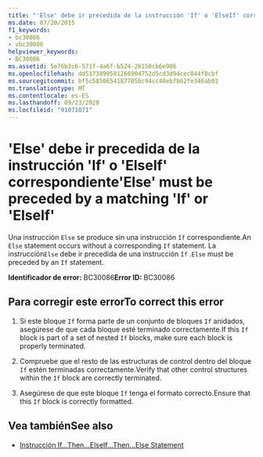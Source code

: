 ```yaml
---
title: "'Else' debe ir precedida de la instrucción 'If' o 'ElseIf' correspondiente"
ms.date: 07/20/2015
f1_keywords:
- bc30086
- vbc30086
helpviewer_keywords:
- BC30086
ms.assetid: 5e76b3c6-571f-4a6f-b524-26150cb6e986
ms.openlocfilehash: dd5173890581266904752d5cd3d94cec044f8cbf
ms.sourcegitcommit: bf5c5850654187705bc94cc40ebfb62fe346ab02
ms.translationtype: MT
ms.contentlocale: es-ES
ms.lasthandoff: 09/23/2020
ms.locfileid: "91071071"
---
```

# <a name="else-must-be-preceded-by-a-matching-if-or-elseif"></a><span data-ttu-id="13caa-102">'Else' debe ir precedida de la instrucción 'If' o 'ElseIf' correspondiente</span><span class="sxs-lookup"><span data-stu-id="13caa-102">'Else' must be preceded by a matching 'If' or 'ElseIf'</span></span>

<span data-ttu-id="13caa-103">Una instrucción `Else` se produce sin una instrucción `If` correspondiente.</span><span class="sxs-lookup"><span data-stu-id="13caa-103">An `Else` statement occurs without a corresponding `If` statement.</span></span> <span data-ttu-id="13caa-104">La instrucción`Else` debe ir precedida de una instrucción `If` .</span><span class="sxs-lookup"><span data-stu-id="13caa-104">`Else` must be preceded by an `If` statement.</span></span>  
  
 <span data-ttu-id="13caa-105">**Identificador de error:** BC30086</span><span class="sxs-lookup"><span data-stu-id="13caa-105">**Error ID:** BC30086</span></span>  
  
## <a name="to-correct-this-error"></a><span data-ttu-id="13caa-106">Para corregir este error</span><span class="sxs-lookup"><span data-stu-id="13caa-106">To correct this error</span></span>  
  
1. <span data-ttu-id="13caa-107">Si este bloque `If` forma parte de un conjunto de bloques `If` anidados, asegúrese de que cada bloque esté terminado correctamente.</span><span class="sxs-lookup"><span data-stu-id="13caa-107">If this `If` block is part of a set of nested `If` blocks, make sure each block is properly terminated.</span></span>  
  
2. <span data-ttu-id="13caa-108">Compruebe que el resto de las estructuras de control dentro del bloque `If` estén terminadas correctamente.</span><span class="sxs-lookup"><span data-stu-id="13caa-108">Verify that other control structures within the `If` block are correctly terminated.</span></span>  
  
3. <span data-ttu-id="13caa-109">Asegúrese de que este bloque `If` tenga el formato correcto.</span><span class="sxs-lookup"><span data-stu-id="13caa-109">Ensure that this `If` block is correctly formatted.</span></span>  
  
## <a name="see-also"></a><span data-ttu-id="13caa-110">Vea también</span><span class="sxs-lookup"><span data-stu-id="13caa-110">See also</span></span>

- [<span data-ttu-id="13caa-111">Instrucción If...Then...Else</span><span class="sxs-lookup"><span data-stu-id="13caa-111">If...Then...Else Statement</span></span>](../language-reference/statements/if-then-else-statement.md)
